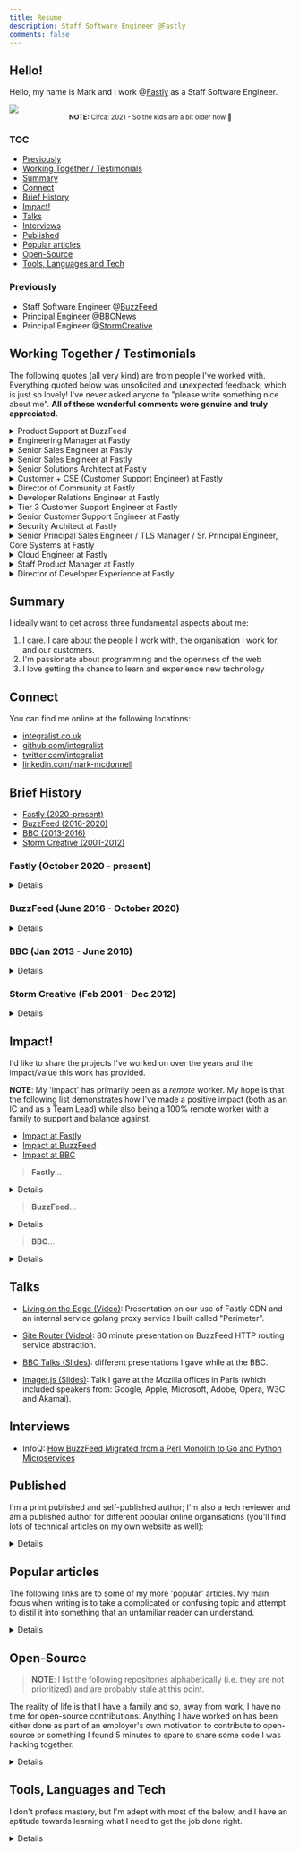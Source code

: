 ```yaml
---
title: Resume
description: Staff Software Engineer @Fastly
comments: false
---
```


## Hello!

Hello, my name is Mark and I work @[Fastly](https://www.fastly.com/) as a Staff Software Engineer.

<img src="../images/profile-2022.jpg" class="profile">
<center><small><b>NOTE:</b> Circa: 2021 - So the kids are a bit older now 🙂</small></center>

### TOC

- [Previously](#previously)
- [Working Together / Testimonials](#working-together--testimonials)
- [Summary](#summary)
- [Connect](#connect)
- [Brief History](#brief-history)
- [Impact!](#impact)
- [Talks](#talks)
- [Interviews](#interviews)
- [Published](#published)
- [Popular articles](#popular-articles)
- [Open-Source](#open-source)
- [Tools, Languages and Tech](#tools-languages-and-tech)

### Previously

- Staff Software Engineer @[BuzzFeed](http://www.buzzfeed.com/)
- Principal Engineer @[BBCNews](http://www.bbcnews.co.uk/news)
- Principal Engineer @[StormCreative](http://www.stormcreative.co.uk/)


## Working Together / Testimonials

The following quotes (all very kind) are from people I've worked with. Everything quoted below was unsolicited and unexpected feedback, which is just so lovely! I've never asked anyone to "please write something nice about me". **All of these wonderful comments were genuine and truly appreciated.**

<details>
 <summary>Product Support at BuzzFeed</summary>

  > "As smart as developers are, they are not always good at explaining things in a way that makes human sense. not you. you are an exception. you are A+"  
  >
  > -- Product Support at BuzzFeed.
  
  I ❤️ this feedback. It came from someone I was mentoring. She was interested in getting a better understanding of how to design and architect software systems, and also how to know what types of questions she should ask when investigating technical incidents.
  
  Her feedback also hints at something bigger which I strive for: to help others to do their best work and to push/promote the good work other engineers do (including those from either a diverse background or minority).
</details>

<details>
 <summary>Engineering Manager at Fastly</summary>

  > "Hi Mark, your name keeps coming up (in a good way 😉) and I wanted to put a face to a name. Folks on the team like working with you. You're responsive and provide good and timely feedback."
  >
  > -- Engineering Manager at Fastly.
  
  I always aim to build meaningful relationships with the people I work with across an organisation. In doing so I hope to ensure that we are able to work as a cohesive unit, and provide great value to our users. But ultimately I like to be helpful (it makes me feel good), so this was a nice bit of unexpected feedback ❤️
</details>

<details>
 <summary>Senior Sales Engineer at Fastly</summary>

  > "Thanks, I'm amazed that you always deliver top notch answers."
  >
  > -- Senior Sales Engineer at Fastly.
  
  Funnily enough I actually _didn't_ have the answer they needed. I wanted to redirect this person to where I thought would be the best place for them to get a solution (so it included as much historical context, and as many signposts, as I could provide). 

A kind smile, a compassionate ear, and a bit of effort goes a long way in life.
</details>

<details>
 <summary>Senior Sales Engineer at Fastly</summary>

  > "Hey Man… you are a true powerhouse in fixing issues and handling customers… i’m truly impressed by you! Thanks and keep it up!"
  >
  > -- Senior Sales Engineer at Fastly.
  
  I work hard to ensure customers get the support they need. This feedback was the result of another example of my work ethic.
</details>

<details>
 <summary>Senior Solutions Architect at Fastly</summary>

  > Hey Mark, thanks again for releasing the 4.0.0 version, last week! The customer already provided positive feedback. It's a pleasure to work in such a smooth way! 🙇
  >
  > -- Senior Solutions Architect at Fastly.
  
  In this case my colleague was unfamiliar with writing Go and he was trying to contribute to a couple of different code bases that I was the core maintainer of, and for which I was helping guide him through and supporting/educating him on the various technical aspects of. It was a small change but one I really appreciated him taking the time to dig in and help implement.
</details>

<details>
 <summary>Customer + CSE (Customer Support Engineer) at Fastly</summary>

  > Thank you for your output and all the information you've provided. We really appreciate it. We have applied your latest release on all our production environments and it's looking great and there are no unexpected diffs in our Terraform plans anymore. Again, thank you for your time and your help to understand and resolve this issue as your insights were really helpful.
  >
  > -- Customer
  >
  > Hey Mark, just wanted to say thanks a lot for helping out with the Terraform issue, really appreciated! 🙂
  >
  > -- CSE (Customer Support Engineer) at Fastly
  
  We had a strange bug materialize in the Fastly Terraform provider that was causing some issues for customers. I investigated on behalf of CSE as I'm the core SME (Subject Matter Expert) for Terraform and I not only resolved the specific issue but managed to identify a couple of other unnoticed bugs elsewhere in the system which I worked cross-team to help get resolved.
  
  It was important to me that this customer (like all our customers) got their issues resolved as quickly as possible, with frequent updates to keep them in the loop and extra detailed explanations so they were better informed. It was a tough set of bugs to identify but I was pleased for the customer when they confirmed their services were all good again.
</details>

<details>
 <summary>Director of Community at Fastly</summary>

  > I want to call out this great thread in the fastly dev forum and give a huge bravo to @integralist for being there, being responsive, and guiding the customer to the solution. Overall the thread is `:chefkiss:` because... 
  >
  > * It makes for a great image optimization use case/support-driven tutorial.
  > * Is a display of how engaged our dev rel team is with the Community.
  > * Is a display of how smart and kind our users are.
  > * Uses the Fastly platform tools (like https://fiddle.fastly.dev/) to show our work!
  >
  > -- Director of Community at Fastly
  
  This was a really nice (and unexpected) compliment. I like to go the extra mile to ensure customers feel seen/heard and that they're supported (even if it means I can't give them an immediate answer and need to refer to another team's expertise first).
</details>

<details>
 <summary>Developer Relations Engineer at Fastly</summary>

  > I just wanted to say that the care and attention you're putting into this work is making me enjoy my work, and I appreciate you. 
  >
  > -- Developer Relations Engineer at Fastly
  
  I was touched by this feedback as I had been battling a particularly difficult project and this came at a time where I was emotionally and mentally exhausted. Just the pickup I needed 💖
</details>

<details>
 <summary>Tier 3 Customer Support Engineer at Fastly</summary>

  > I want to thank @integralist for always answering any questions I (or others) have with so much detail and attention. Your answers usually long and full of thought and for that I am extremely grateful!
  >
  > -- Tier 3 Customer Support Engineer at Fastly
  
  This was posted in a Fastly #gratitude Slack channel and got lots of nice emoji reactions to go with it 💖
</details>

<details>
 <summary>Senior Customer Support Engineer at Fastly</summary>

  > Thank you so much Mark for going above and beyond. I appreciate the details you provided.
  >
  > <...later the next day...>
  >
  > Wow, this is amazing work Mark! Thank you so much for this thorough analysis.
  >
  > -- Senior Customer Support Engineer at Fastly
  
  A customer had reported an issue that we initially were not able to replicate. But after some thorough debugging (through _multiple_ internal systems) I was able to identify, explain, and document the source of the problem, then provide a resolution for the customer.
</details>

<details>
 <summary>Security Architect at Fastly</summary>

  > Man, it’s nice working with you
  >
  > -- Security Architect at Fastly
  
  This certainly came out of nowhere 🙂. He needed a bunch of information related to some security work I was doing (I was [implementing SSO Single Sign-On using an OAuth PKCE flow for Fastly's CLI tool](https://github.com/fastly/cli/pull/1010)) so I gave it to him whilst also pointing out some oddities about the platform that I felt should be addressed.
</details>

<details>
 <summary>Senior Principal Sales Engineer / TLS Manager / Sr. Principal Engineer, Core Systems at Fastly</summary>

  > I wanted to share feedback from `<NAME>` of `<LARGE_CUSTOMER_IM_NOT_ALLOWED_TO_NAME>` to give you positive feedback on our Terraform provider vs `<COMPETITOR>`'s: 
  > 
  > "team were quite shocked at the difference between `<COMPETITOR>`'s Terraform approach and Fastly....Fastly was a lot simpler, and just as powerful. Express my gratitude to the team for making the Terraform provider so awesome!"
  >
  > -- Senior Principal Sales Engineer at Fastly.
  > 
  > It’s all @Integralist 😅
  > 
  > -- TLS Manager at Fastly
  > 
  > THIS 🔼
  > 
  > -- Sr. Principal Engineer, Core Systems
  >
  > Piling on here with `<ANOTHER_LARGE_CUSTOMER>` giving kudos to the TF provider. 🙂
  >
  > -- Cloud Engineering Manager
  
  I'm very grateful for this feedback, both from the customer and from my colleagues as I had been working really hard on improving the Terraform provider and up until that point hadn't felt that any one had noticed or cared, and so this helped boost my confidence in what I had been doing. 💛
</details>

<details>
 <summary>Cloud Engineer at Fastly</summary>

  > This level of investigation deserves a medal @integralist. Thank you so much for your time and deduction!
  >
  > -- Cloud Engineer at Fastly.
  
  A question was raised, which wasn't relevant to the channel it was brought up in but I didn't want this person to go away without the appropriate support. So as well as redirecting them to the correct channel and explaining why I was redirecting them, I then proceeded to explain the steps/processes I follow when trying to figure out the thing they were asking about. This led to a long thread of details and links to code and documentation. As much as I could provide as a helpful send off.
</details>

<details>
 <summary>Staff Product Manager at Fastly</summary>

  > Your code review is itself a work of art! Is there a hall of fame for code reviews.
  >
  > -- Staff Product Manager at Fastly.
  
  I take a lot of care in my PR reviews 😊.
</details>

<details>
 <summary>Director of Developer Experience at Fastly</summary>

  > Look… that was f***ing impressive. 👏  
  > Thank you so much!
  >
  > -- Director of Developer Experience at Fastly.
  
  A customer was having issues with one of our tools when using Windows. Fastly
  pulled out all the stops to get me the access I needed to investigate and
  debug the issue properly and I was able to get a fix in place in a few hours,
  helping the customer realise what an asset Fastly is to their workflow.
</details>

## Summary

I ideally want to get across three fundamental aspects about me:

1. I care. I care about the people I work with, the organisation I work for, and our customers.
2. I'm passionate about programming and the openness of the web
3. I love getting the chance to learn and experience new technology

## Connect

You can find me online at the following locations:

- [integralist.co.uk](http://www.integralist.co.uk/)
- [github.com/integralist](https://github.com/integralist)
- [twitter.com/integralist](http://www.twitter.com/integralist)
- [linkedin.com/mark-mcdonnell](https://www.linkedin.com/in/mark-mcdonnell-08800565)

## Brief History

- [Fastly (2020-present)](#fastly-october-2020---present)
- [BuzzFeed (2016-2020)](#buzzfeed-june-2016---october-2020)
- [BBC (2013-2016)](#bbc-jan-2013---june-2016)
- [Storm Creative (2001-2012)](#storm-creative-feb-2001---dec-2012)

### Fastly (October 2020 - present)

<details>
 <summary>Details</summary>
 I was a former customer of Fastly, and had become well known for publishing probably the longest known article on the subject of Varnish, VCL and Fastly's implementation.

 I joined Fastly to work within its new (at the time) Developer Relations team helping to manage, support and be the core developer for their suite of API clients (inc. orchestration tools such as Terraform and Fastly's own [Terraform provider](https://github.com/fastly/terraform-provider-fastly), and the [Fastly CLI](https://github.com/fastly/cli)).

 While working within the Developer Relations team I had the opportunity to work on critical Rust projects such as https://fiddle.fastly.dev and to work cross-team to develop a new authentication model for customer services.

 In 2023 it became apparent that the tools I was responsible for maintaining were becoming even more important for our customers and so I was able to move from DevRel into my own dedicated team (Customer Developer Tools) to continue to support them without having to also support the various DevRel related projects and services.
</details>


### BuzzFeed (June 2016 - October 2020)

<details>
 <summary>Details</summary>
  I joined as a Senior Software Engineer as part of a new 'core' UK dev team. We were responsible for decommissioning a 10yr+ legacy Perl monolithic application stack over to individual Python and Go services.
  
  I was working primarily within BuzzFeed's OO-INFRA group, which sits somewhere in-between traditional infrastructure/operation teams and engineering teams building user facing products. Our motivations were to make the lives of our fellow engineers easier by building tools, services and abstractions that enabled them to work more quickly and efficiently.
  
  January 2018 BuzzFeed promoted me to Staff Software Engineer, after helping to design/architect, develop and maintain some of BuzzFeed's key infrastructure and software (CDN, caching strategies, routing behaviours, and security/authentication related concerns).
  
  January 2019 I moved over to the Core Infrastructure team (which consists of separate sub teams). I was part of the 'Infra Edge' team, and we were responsible for strengthening and securing our edge infrastructure and applications. The 'edge' is the surface area of our infrastructure that is in direct contact with the public internet. It includes DNS and the various services that accept ingress traffic from the Big Bad Internet. It is essential to our business that our Edge be a resilient and security-focused layer of our infrastructure.
  
  Each year I participated in different working groups and mentoring programs, and became part of the 'on-call' rota, and handled interactions with the Hackerone program.
  
  > **NOTE**: I'm a remote worker and my team resides primarily in New York, so good communication, focus and work ethic was essential.
</details>

### BBC (Jan 2013 - June 2016)

<details>
 <summary>Details</summary>

  I joined [BBC News](http://www.bbc.co.uk/news) as a client-side/mobile specialist within their Core News team. Within the year I had moved into a senior engineering role. The (then) Technical Lead for the BBC News Frameworks team requested I join them in order to help the organisation transition from its current platform over to one built upon the AWS platform.
  
  I started in the Frameworks team building and designing back-end architecture for different microservices hosted upon the AWS platform, and we developed these services primarily using JRuby. In October 2014, I was offered the role of Technical Lead.
  
  Near the end of 2015 I decided to change roles to Principal Software Engineer, as my previous role involved more meetings and handling line manager duties, whereas I wanted to focus my time more on helping my team solve technical problems.
</details>

### Storm Creative (Feb 2001 - Dec 2012)

<details>
 <summary>Details</summary>

  I started working at the agency [Storm Creative](http://www.stormcreative.co.uk/) straight out of college. I was always focused on learning and improving my skill set - both technical and communication skills - the latter helped me communicate better with both clients and other stakeholders/colleagues.
  
  I progressed upwards through the organisation, moving from initially being a client-side web developer (this included doing animations utilising ActionScript 3.0) to becoming a server-side developer (ASP.NET, PHP and Ruby), then onto becoming a Technical Lead across all projects and finally becoming the Digital Media Manager responsible for my own team of four engineers and overseeing all aspects of our projects.
</details>

## Impact!

I'd like to share the projects I've worked on over the years and the impact/value this work has provided.

**NOTE**: My 'impact' has primarily been as a _remote_ worker. My hope is that the following list demonstrates how I've made a positive impact (both as an IC and as a Team Lead) while also being a 100% remote worker with a family to support and balance against.

- [Impact at Fastly](#impact-fastly)
- [Impact at BuzzFeed](#impact-buzzfeed)
- [Impact at BBC](#impact-bbc)

<div id="impact-fastly"></div>

> **Fastly**...

<details>
 <summary>Details</summary>

  ### 2024

  - **What**: I created a public tool for validating Fastly's Compute cache semantics ([code](https://gist.github.com/Integralist/87118a8f79d47aaf640c21149bf9d687)).  
    **Why**: Customers were having trouble understanding how HTTP cache semantics worked with the Fastly Compute platform (which at the time of writing doesn't have a HTTP cache API like Fastly's VCL product offering).  
    **Impact**: Customers are able to validate and understand how caching works with Compute. They can define a set of HTTP calls and see how they are cached, and can assert against the cacheability of the calls.  

  - **What**: I implemented a complete CI/CD pipeline using GitHub Actions, along with dynamic service creation for multiple environments using Terraform Cloud.  
    **Why**: We wanted to move towards Iac (Infrastructure as Code) and automated releases.  
    **Impact**: We're able to easily spin up environment specific instances of our service(s) and all the benefits of [Continuous Deployment](https://en.wikipedia.org/wiki/Continuous_deployment).  

  - **What**: I moved into a new team working exclusively on [Domainr](https://domainr.com/).  
    **Why**: It was felt my skill set would be ideal to help not only take over the project as the lead developer but to begin the planning, architecture and development on new features and products based around Domainr and its subject area.  
    **Impact**: Too early to say. But one month in and I'm very excited about the future.  

  - **What**: Implemented a solution to enable public repo forks to have access to GitHub Actions secrets.  
    **Why**: Fork PRs do not have access to GitHub Action secrets which makes validating the correctness of community contributed code much harder.  
    **Impact**: An authorised user (i.e. a contributor with WRITE access to the repo) can now comment `/ok-to-test sha=<SHA>` and this will trigger the CI to run with the correct secret(s) access.  

  - **What**: Built an interactive CLI prompt to generate OpenAPI schemas.  
    **Why**: Two reasons: the first was that developers were unfamiliar with OpenAPI and unsure how to write the schemas (the learning curve wasn't steep but substantial for busy devs), and second: we use our schemas for auto-generating API clients and so it was easy for developers to design schemas that would break the code-generation process or produce invalid client code.  
    **Impact**: Consistency in our OpenAPI schema design, which helped to improve the generated client code interface (so a much better developer experience) as well as reduced errors in the API clients overall.  

  ### 2023

  - **What**: Implemented production ready Single-Sign On (SSO) implementation in [Fastly CLI](https://github.com/fastly/cli) using [PKCE](https://pragmaticwebsecurity.com/articles/oauthoidc/from-implicit-to-pkce.html) (Proof Key for Code Exchange) OAuth flow (this was a follow-up to an earlier POC which was completely rewritten along with a project wide refactor to better support the integration).  
    **Why**: Part of a larger initiative to upgrade our authentication and authorization model, so that we can offer more features to customers.  
    **Impact**: Customers will get more flexible and advanced sign-in features.  

  - **What**: Implemented Wasm binary metadata annotations (i.e. data collection).  
    **Why**: Fastly and their customers have a mutual goal of attaining better visibility into what services have been deployed in production.     
    **Impact**: Customers gain insights to dimensionality such as by industry vertical and by scale (e.g. what Rust packages are Compute customers in the commerce industry with over 10k requests/sec using?). They also benefit from improved security vulnerability detection (e.g. Fastly is able to recommend package version upgrades).  
  
  - **What**: Asked to lead the internal 'API Versioning' Working Guild.  
    **Why**: Lack of direction meant we weren't making as much progress as the organisation would like.   
    **Impact**: I researched, documented and presented a slide deck that architected a complete (green field) solution for an automated API versioning system that used satellite systems to run a scheduled release cycle with a pull model to acquire individual API application metadata, which inturn would publish a new external consumer API interface version at the appropriate time (yeah, that was a mouthful I know 😄).  
  
  - **What**: Moved into a new "Customer Developer Tools" team, responsible for managing, developing and maintaining/supporting the various tools Fastly customers use to interact with our platform.  
    **Why**: My responsibilities were growing beyond the boundaries of the Developer Relations team.  
    **Impact**: I was able to focus more of my time and energy on supporting these critical customer developer tools.  
  
  - **What**: Invited to join internal API Working Guild.  
    **Why**: I'm the core maintainer for Fastly's Terraform provider(s), CLI and multiple API clients, so my insight and expertise in those areas were important for ensuring the quality of our new API design.   
    **Impact**: I've been able to help guide the design of the API to account for specialised consumer cases that otherwise would have been neglected.  
  
  - **What**: Rewrote Fastly's (very complex) Terraform provider from scratch (https://github.com/Integralist/terraform-provider-fastly-framework).  
    **Why**: New HashiCorp framework was incompatible with their previous SDK and so it was important we started migrating before HashiCorp published a deprecation notice.  
    **Impact**: Customers will benefit from a more modern provider implementation and a whole bunch of long standing bugs resolved.  
  
  ### 2022
  
  - **What**: Implemented a proof-of-concept [PKCE](https://pragmaticwebsecurity.com/articles/oauthoidc/from-implicit-to-pkce.html) (Proof Key for Code Exchange) OAuth flow for the [Fastly CLI](https://github.com/fastly/cli) ([example gist](https://gist.github.com/Integralist/76f8be7cd5bb6e75587d58146daf0ab5)).  
    **Why**: Part of a larger initiative to upgrade our authentication and authorization model, so that we can offer more features to customers.  
    **Impact**: Customers will get more flexible and advanced sign-in features.  
  
  - **What**: Implemented a new code-generated Go API client with the help of [openapi-generator.tech](https://openapi-generator.tech).  
    **Why**: Part of a larger initiative to use the OpenAPI specification to code-generate language API clients.  
    **Impact**: We have a lot of customers interested in Go who are now able to interact with our platform.  
  
  - **What**: I was the SME (Subject Matter Expert) on a cross-team collaboration for supporting custom headers in healthchecks for Terraform.  
    **Why**: An important customer required this feature as part of a large-scale event.  
    **Impact**: We completed the project ahead of schedule and the event was a success.  
  
  - **What**: Implemented a solution to reduce API calls in the Fastly Terraform provider ([PR](https://github.com/fastly/terraform-provider-fastly/pull/593)).  
    **Why**: The provider was making unnecessary API calls that was causing network and performance problems, and was affecting our platform reliability.  
    **Impact**: I reduced the time for a 'plan' (and the time it takes to run the integration tests) by ~70%! This improves the quality of life for our customers, while also helping to protect the Fastly API, and benefits the developers working on the provider.  
  
  - **What**: Implemented a new code-generated Rust API client with the help of [openapi-generator.tech](https://openapi-generator.tech).  
    **Why**: Part of a larger initiative to use the OpenAPI specification to code-generate language API clients.  
    **Impact**: We have a lot of customers interested in Rust who are now able to interact with our platform.  
  
  - **What**: Implemented retry behaviour for critical section of [customer facing platform software](https://fiddle.fastlydemo.net).  
    **Why**: A hard to reproduce, and intermittent, network failure was causing services to restart at the infrastructure layer, which was a slow and costly process.  
    **Impact**: Developers wouldn't waste cycles having to manually re-start flaky/failing CI jobs, and a large reduction in service remediation latency.  
  
  - **What**: Designed a [PKCE](https://pragmaticwebsecurity.com/articles/oauthoidc/from-implicit-to-pkce.html) (Proof Key for Code Exchange) OAuth flow for existing authentication systems.  
    **Why**: We wanted all our public clients to be able to support OAuth.  
    **Impact**: We increase the security and flexibility of our authentication systems.  
  
  - **What**: Designed and developed a CLI based strategy (in [go](https://go.dev/)) for integrating an OAuth user flow. This included co-authoring the relevant Rust work (in a separate internal auth service) to support different Fastly clients (i.e. a client might be one of Fastly's existing web properties like [developer.fastly.com](https://developer.fastly.com) or the [Fastly CLI](https://github.com/fastly/cli)).  
    **Why**: Users of the Fastly CLI could not configure more than one token. This would mean the token typically, for convenience, would be a long-lived token (e.g. no expiry). This was a tedious flow for users as they needed to manually interact with different areas of the Fastly UI before then having to go back to the CLI to apply a token.  
    **Impact**: Users have a slick and easy authentication flow that is more secure and provides better best practices (i.e. using short-lived tokens that regenerate frequently).  
  
  - **What**: Developed features and bug fixes for, as well as managed and coordinated, [a major v1.0.0 release of the Fastly Terraform provider](https://github.com/fastly/terraform-provider-fastly/releases/tag/v1.0.0).  
    **Why**: The provider had been at 0.x for the past couple years and more generally was not in a great state.  
    **Impact**: A greatly simplified user experience (UX) via a more consistent interface, the fixing of multitude bugs, and resolving a potential issue that otherwise could trigger data loss, resulted in a much improved product for Fastly customers.  
  
  > "This is a HUGE milestone for the provider, it's come a long way since we adopted it and we've always been building up to being able to cut this v1 release.
  >
  > Congrats to @integralist for his hard work, dedication, and commitment to navigate us through this project."
  >
  > -- **Principal Engineer @Fastly**
  
  ### 2021
  
  - **What**: Migrated from Travis CI to GitHub Actions, which included general refactoring of scripts, implementing reusable jobs and figuring out how to efficiently persist data between jobs (I also added lots of internal documentation).  
    **Why**: To reduce complexity in our CI/CD pipelines.  
    **Impact**: Our CI is much easier to understand, maintain and contribute to for internal staff (I also [wrote about GitHub Actions](/posts/github-actions/) as a side-effect).  
  
  - **What**: Published a [best practices guide](https://developer.fastly.com/learning/integrations/orchestration/terraform/) for writing Terraform using the Fastly Terraform provider.  
    **Why**: We noticed an increase in customer support queries related to Terraform and it being a complex topic to understand.  
    **Impact**: Customers reported an appreciation for the official guidance as it helped to elucidate an otherwise confusing combination of tools and concepts.  
  
  - **What**: Acted as an ambassador for Fastly support on Stack Overflow ([Fastly Stack Overflow profile](https://stackoverflow.com/users/14849316/integralist)).  
    **Why**: To help the community of Fastly users.  
    **Impact**: We unblocked customers and enabled them to become productive, as well as generally feeling supported.  
  
  - **What**: I designed, wrote and coordinated the release of a Terraform training module that also focuses on integration with Fastly.  
    **Why**: We had noticed an ever growing increase in interest with Terraform.  
    **Impact**: Our customers can feel confident and supported when thinking of managing their services using Terraform.  
  
  - **What**: Wrote a custom golang program to parse a bunch of OpenAPI schemas and to auto-generate a golang based API client.  
    **Why**: To identify potential problems with our OpenAPI schemas and whether we can offer custom generated API clients to our customers.  
    **Impact**: We have a viable solution that will ensure our API endpoints and API clients stay in-sync with minimal effort/cost.  
  
  - **What**: Defined a new retro process.  
    **Why**: There was none defined.  
    **Impact**: We now have effective and valuable retros 🎉.  
  
  ### 2020
  
  - **What**: Reaching out to our customers (and _potential_ customers).  
    **Why**: To help answer complex questions related to the fastly platform.  
    **Impact**: The fastly organisation is more approachable and better understood from a technical perspective.  
  
  - **What**: Coordinated wide net of user feedback (both internally and externally).  
    **Why**: To help drive decisions around which API client libraries we should maintain (or which new languages to support).  
    **Impact**: We have a clearer understanding of where we should focus our resources.  
</details>

<p></p>
<div id="impact-buzzfeed"></div>

> **BuzzFeed**...

<details>
 <summary>Details</summary>

  ### 2020

  - **What**: worked across different teams promoting certain patterns to help reduce our logs (e.g. sampling 2xx's & single-log context middleware for http servers).  
    **Why**: we had started to exceed our cost agreements with our metric/log aggregation provider.  
    **Impact**: managed to reach our log production goal, while having the opportunity to work and share ideas with lots of different teams across the org.  
  
  - **What**: I was the sole engineer designing, communicating (via RFC process) and building a global rate limiting feature ([read my post about it](/posts/rate-limiting-at-the-cdn-edge/)) that integrated at different layers of our infrastructure (CDN, Routing + a new 'rate control' service).  
    **Why**: teams across the organization were struggling to handle rate limiting within their services and Core Infrastructure (the team I work in) found through user feedback that this would be a valuable task to take on.  
    **Impact**: I was able to release [a feature](/posts/rate-limiting-at-the-cdn-edge/) that provided our organization with DoS level protection at 'the edge' (e.g. reduced load on our internal infrastructure) while decoupling rate limiting logic from our critical path, along with granular client identification context to be more useful than a simple IP deny list.  
  
  - **What**: spent three weeks tackling problem of metric production across ~600 microservices.  
    **Why**: we had run over our allotted threshold
    **Impact**: we saved the company ~$40k! We also educated ourselves greatly on how our provider determines 'custom metrics' and how to better use distribution metrics over standard histograms.  
  
  - **What**: wrote Python script that parsed any metrics produced by our ~600 microservices and cross-referenced them against our ~1000 dashboards and ~1000 monitors to identify which metrics were actually used.  
    **Why**: in the face of the Covid-19 pandemic we needed to reduce our metric costs.  
    **Impact**: teams were able to run the script to efficiently identify unused metrics, and it provided direct links to the relevant monitors and dashboards (and even the specific graphs within those dashboards).  
  
  - **What**: Implemented 'graceful shutdown' within shared libraries for HTTP servers written in Go/Python.  
    **Why**: EC2 updates (for servers we manage under ECS) were causing containerized services to fail.  
    **Impact**: The use of graceful shutdowns meant in-flight requests had time to complete once receiving a SIGTERM to the service by EC2.  
  
  ### 2019
  
  - **What**: Created an RFC for an updated Disaster Recovery plan.  
    **Why**: Our 'Plan Z' (static rendering) approach wasn't clear to some teams/influencers.  
    **Impact**: Summarized our current disaster recovery approach (i.e. in most cases relying on serve-stale) and highlighted the ways we were building confidence in our Plan Z approach by smoke testing the behaviours on a regular basis. As well as documenting possible active:active CDN approaches where an alternative provider supports a programmatic edge comparable to Fastly.  
  
  - **What**: Refactored and rewrote our static rendering 'disaster recovery' edge logic/process.  
    **Why**: Modifications to our VCL for serving custom error pages from the edge had broken legacy DR logic that would attempt to pull error pages from AWS S3.  
    **Impact**: Improved maintainability, understanding, effectiveness, resilience.  
  
  - **What**: Consolidated different debug headers and query parameters.  
    **Why**: As the list of services along a request path increased (we introduced different proxies) the number of debug entry points increased.  
    **Impact**: Reduced ~4 different debug entry points to 1, allowing engineers to more efficiently access the information they needed.  
  
  - **What**: Implemented new endpoint that directs traffic to a custom instance of [httpbin](https://httpbin.org/).  
    **Why**: To enable engineers to test specific scenarios and behaviours of different aspects of our system.  
    **Impact**: Teams are able to debug how different proxies will affect the request flow, and can now test different areas of our CDN logic (such as verifying if we're serving stale when expected).  
  
  - **What**: Defined service contracts ([example](https://gist.github.com/524be67b0b33e8087dd67a5a6af9b3c5)).  
    **Why**: Complex services (such as in technical areas teams were unfamiliar with) could behave like black boxes.  
    **Impact**: Provided service consumers with a clear definition of expectations, enabling teams to better understand what a service would do for them.  
  
  - **What**: Wrote [a guide to HTTP caching](/posts/http-caching/).  
    **Why**: As engineers we have a responsibility to understand the platform we write software for.  
    **Impact**: Shared understanding of how to properly use HTTP caching directives.  
  
  - **What**: Extended OpsBot Slackbot application with `/oncall` command and generate reports that are dynamically added to incident document in Google Drive.  
    **Why**: Seemed like a useful feature to add as part of HackWeek.  
    **Impact**: People 'on-call' can now track what they work on and generate a report which becomes a permanent record.  
  
  - **What**: Built (go based) CDN smoke test verification service.  
    **Why**: Migration of behaviours from CDN to new Perimeter service was proving complicated.  
    **Impact**: Able to verify existing behaviours, and deploy more confidently when the smoke tests continue to pass.  
  
  - **What**: Documented specific definitions for [SLI, SLO, SLA](https://gist.github.com/b9aa8e225ade0f78fcb57e1852627785).  
    **Why**: To help people understand what these terms mean and why they are useful.  
    **Impact**: Engaged more teams in defining SLA's for their services along with their own internal SLI/SLO's.  
  
  - **What**: Planned and designed project to migrate VCL logic from CDN layer to a new 'perimeter' service.  
    **Why**: Reduce the amount of custom routing and behavioural logic within our CDN (which is a 'black box' for most engineers).  
    **Impact**: Enabled BuzzFeed's ability to failover to a different CDN provider, thus avoiding vendor lock-in and improving our CDN resilience.  
  
  - **What**: Implemented CLI command for authenticated purging of URLs in Python.  
    **Why**: To enable BuzzFeed staff (inc. tech support) to purge a given URL.  
    **Impact**: Reduced the number of 'blessed' users given direct access to our CDN control panel, thus reducing the scope of potential user mistakes for a critical piece of our infrastructure.  
  
  - **What**: Locked down purging of individual CDN URLs to authentication by API key.  
    **Why**: Avoid bad actors engineering a distributed attack of our cache nodes.  
    **Impact**: Increased platform resilience to cache dropping exploits.  
  
  - **What**: Moved to 'Core Infra' (specifically the Infra Edge) team.  
    **Why**: To increase the security and resilience of our Edge.  
    **Impact**: Excitement from everyone in Core Infra to have me onboard. Seems my reputation preceded me ❤️
  
  ### 2018
  
  - **What**: I replaced BuzzFeed's use of NGINX+ (an expensive commercial product used as part of a critical piece of BuzzFeed's infrastructure) with the open-source version.  
    **Why**: This was a [hack week project](../../pdfs/hackweek_2018_nginx.pdf). It took one day to develop the changes, one day to test and verify behaviours in a staging environment, followed by a quick rollout to production.  
    **Impact**: This saved the organization $60,000 a year in licensing fees.  
  
  - **What**: Designed and co-implemented new authentication system built in Python on top of AWS Cognito.  
    **Why**: We needed to decommission a legacy authentication system coupled to a 10yr+ monolithic Perl application.  
    **Impact**: Enabled more services to offer authentication, thus allowing more community driven features across our products.  
  
  - **What**: Built a Python package that wraps scrypt.  
    **Why**: Provide a consistent interface when requiring a hashing function.  
    **Impact**: Engineers unfamiliar with security protocols (e.g. hashing mechanisms or the difference between that and encryption) could use hashing without having to understand the implementation.  
  
  - **What**: Helped promote the benefits of Kim Scott's 'Radical Candor', Marshall Rosenberg's 'Nonviolent Communication' and Fred Kofman's 'Authentic Communication' to different teams across BuzzFeed.  
    **Why**: Effective, clear and compassionate communication benefits everyone.  
    **Impact**: Teams were becoming more productive with the increased confidence to give the most appropriate and direct feedback necessary to catch both interpersonal issues and address team concerns.  
  
  - **What**: Introduced Wednesday lunch videos/presentations.  
    **Why**: To motivate and inspire our development teams.  
    **Impact**: People had fun listening to interesting topics (not all tech related), and having a source of conversation and discussion beyond the lunch hour and in some cases helped to inspire changes that fed back into the company.  
  
  - **What**: Designed and implemented a Python Tornado web handler decorator responsible for acquiring/caching/revalidating an asymmetrical public key.  
    **Why**: To protect services from unauthenticated access (the public key used to sign JWTs provided by an authentication proxy we had built in Go).  
    **Impact**: Helped engineers to integrate with our custom built authentication service and provide a consistent experience across the platform.  
  
  - **What**: Co-designed and co-implemented a Go based reverse proxy acting as an authentication layer infront of BuzzFeed services.  
    **Why**: Part of a plan to decommission our legacy authentication system.  
    **Impact**: The use of JWTs helped to develop a stateless system for providing authenticated access to services, thus making the system easier to reason about, and enabled teams to decouple themselves from our legacy Perl stack.  
  
  ### 2017
  
  - **What**: Implemented README validator in Python.  
    **Why**: As part of BuzzFeed's "Better Docs" initiative (of which I was a core member of its Working Group).  
    **Impact**: This helped BuzzFeed to track the success of its new "Doc Day" event, which supports staff across the org in reviewing and improving software documentation.  
  
  - **What**: Led the effort to document, improve, and educate others on the state of BuzzFeed's monitoring.  
    **Why**: Our monitoring system was noisy, which made going on-call a much more stressful proposition.  
    **Impact**: I also wrote a [community blog post](/posts/monitoring-best-practices/) sharing and explaining a lot of what we did, along with sharing [a template Runbook](https://docs.google.com/document/d/1eaT9KMam5zq7lT-5OVz9T91RJQUx-qx2q6WnKSvxC_U/edit?usp=sharing) for operational safety.  
  
  - **What**: Core member of the BuzzFeed “Better-Docs” Working Group.  
    **Why**: We aim to improve documentation and its discoverability for BuzzFeed Tech.  
    **Impact**: We standardized the doc formats, the creation and maintenance of doc tooling, and continued to educate ourselves and the BF Tech community about the importance of good documentation.  
  
  - **What**: Tech Lead for the Site Infra 'Resilience' team.  
    **Why**: Necessary to help improve the stablity and resilience of BuzzFeed's existing services while helping to educate development teams on the best practices.  
    **Impact**: We designed a disaster recovery strategy specific for BuzzFeed's needs (called 'Plan Z') which helped document failure scenarios and failovers for our service providers (alongside that primary task we helped improve the resilience for BuzzFeed services).  
  
  - **What**: Built an operations Slackbot in Go.  
    **Why**: I developed this as part of BuzzFeed's 'Hack Week'.  
    **Impact**: Enabled all BuzzFeed staff (whether technical or not) to spin up either a public or private incident channel in Slack, while allowing interested parties to be auto-invited based upon an emoji reaction implementation. The tool also allowed people to search for operational runbooks stored within our organizations Google Drive.  
  
  - **What**: Designed and implemented a round-robin, multi-cloud provider nginx solution for serving static assets.  
    **Why**: To help provide greater resilience when serving client-side static assets such as images or scripts.  
    **Impact**: The tooling we built around this implementation helped to make the process of deploying and serving static assets efficiently much easier.  
  
  - **What**: Technical Lead and architect for a dynamic video player service.  
    **Why**: To enable asynchronous editor workflows.  
    **Impact**: Enabled flexible video selection for end users, while helping to promote BuzzFeed's own brand of video content away from YouTube (which would otherwise require us to lose potential profit).  
  
  - **What**: Designed and implemented [a Go CLI tool for deploying Fastly VCL changes](https://github.com/integralist/go-fastly-cli).  
    **Why**: The existing process for deploying Fastly VCL was manual and time consuming, and prone to mistakes.  
    **Impact**: Helped unblock engineers who needed a more efficient way to rollout changes, while allowing them to diff and validate changes locally without having to sign-in to Fastly's otherwise confusing UI.  
  
  - **What**: Refactored existing HTTP Cache Client Python package.  
    **Why**: Original design was a facade around a multi-tiered cache abstraction over a Python HTTP client. This proved to be too limiting for engineers.  
    **Impact**: Utilized an Adapter pattern internally to provide a unified interface, thus making it easier to provide custom HTTP clients instead of locking the caller down to a single client type.  
  
  - **What**: Implemented GitHub hook mechanism for detecting API changes and generating updated documentation.  
    **Why**: Documentation would often go stale because engineers would make changes but not re-run the rendering tools to generate new docs.  
    **Impact**: Enabled engineers to make changes without having to think about generating new documentation or having to know how to use the tools for generating documentation.  
  
  - **What**: Refactored legacy VCL code and spent time building necessary abstractions.  
    **Why**: Original code was difficult to understand and meant a blessed set of engineers understood how it all worked.  
    **Impact**: Opened up the CDN to more engineers and helped to provide abstractions (such as for logging) to make working with VCL easier for those new to the language.  
  
  ### 2016
  
  - **What**: Migrated Fastly’s version of varnish/vcl 2.x to standard 4.1.  
    **Why**: Support switching to an alternative backup CDN.  
    **Impact**: Strengthened our relationship with Site Reliability, while also building confidence in a failover CDN.  
  
  - **What**: Designed and implemented generic GitHub Pull Request template file.  
    **Why**: Consistency and standardization of how to structure pull requests. We based the final format was on an [old blog post](/posts/github-pull-request-formatting/) I wrote (back before GitHub offered their template feature).  
    **Impact**: Clearer problem/solution descriptions that enabled engineers not familiar with the services to understand the changes proposed.  
  
  - **What**: Implemented a smoke test scheduler service in Python.  
    **Why**: Catch regressions with BuzzFeed's primary routing service.  
    **Impact**: Helped engineers to identify integration problems where routing changes would have adverse unexpected effects.  
  
  - **What**: Led development across a global team (primarily US based), and the rollout of a new critical routing service.  
    **Why**: The routing behaviours for BuzzFeed was accessible to a set of engineers who understood the CDN and VCL.  
    **Impact**: Enabled the entire engineering department to make routing changes based on complex sets of dynamic input and requirements via a simple config driven workflow.  
  
  - **What**: Porting of Perl services over to Python [BFF](http://samnewman.io/patterns/architectural/bff/) services.  
    **Why**: Decommission of 10yr+ monolithic Perl application.  
    **Impact**: Increased BuzzFeed's recruitment opportunities by expanding the amount of services written in Python (compared to hiring Perl developers), as well as improving the code quality of those services migrated.  
  
  - **What**: Proposed usage of specific Python linters and related tooling.  
    **Why**: Code consistency and easier debugging of code.  
    **Impact**: Improved code quality.  
</details>

<p></p>
<div id="impact-bbc"></div>

> **BBC**...

<details>
 <summary>Details</summary>

  ### 2016

  - **What**: Defined "[The Perfect Developer Qualities](https://gist.github.com/Integralist/3f8089345a1236b374a7a5b8a13591a1)".  
    **Why**: To inspire and motivate my colleagues.  
    **Impact**: Engineers from across the organization reached out to me to share their thoughts, feedback and general appreciation for the time and consideration (as well as the obvious past experience) that led to this ideal list of character traits.  
  
  - **What**: Released the open-source project [go-elasticache](https://github.com/Integralist/go-elasticache).  
    **Why**: Share useful tools that would benefit others.  
    **Impact**: Improved the developer experience when working with AWS's ElastiCache service.  
  
  - **What**: Led performance testing, analysis and resolution of scaling issues for the BBC's internal "Mozart" platform (written in Ruby).  
    **Why**: Network bottlenecks were causing issues during load testing.  
    **Impact**: Helped to identify specific service within the architecture that resulted in it being rewritten in Go and thus resolving the scaling performance issues.  
  
  - **What**: Implemented simple, yet performant, URL monitoring system in Bash called [Bash Watchtower](/posts/bash-watchtower/).  
    **Why**: Previous version was a complicated and over engineered Node application (a colleagues pet project, and no one in the organization used Node at the time). Being full of NPM packages made installing and running it a slow process.  
    **Impact**: Improved deployment speed, helped other engineers understand the code base by using a language they were more familiar with, and simplified the code.  
  
  - **What**: Created and led BBC News "Coding and Architecture" working group.  
    **Why**: We were responsible for teams following best practices.  
    **Impact**: Improved the quality of new services developed, and helped us to communicate with a wider range of the organization.  
  
  - **What**: Co-designed and co-implemented the BBC News "Mozart" platform.  
    **Why**: Simplify the ability to build up dynamic page composition.  
    **Impact**: Enabled teams to build up complex pages of individual components. It also helped path the way for the organization to move away from internal hosted system to the AWS platform, while enabling developers to use easier languages and tools.  
  
  ### 2015
  
  - **What**: Represented BBC at AWS' week long re:Invent technical conference in Las Vegas.  
    **Why**: To learn more about the new AWS services that could benefit the organization.  
    **Impact**: Networking with lots of different companies and helping to promote the work that the BBC does (specifically the engineering arm of the organization).  
  
  - **What**: Co-designed and co-implemented a Go based CLI tool called "Apollo".  
    **Why**: Abstract away certificate based authentication to internal APIs.  
    **Impact**: Enabled teams to deploy services to the AWS platform.  
  
  - **What**: Team Lead for BBC News Frameworks team.  
    **Why**: To help my team grow and to learn.  
    **Impact**: Helped to promote a large segment of my team into senior position roles.  
  
  - **What**: Won "Connecting the News" Hack Day event.  
    **Why**: Event for different news organizations to come together around a shared data source (provided by the BBC) and to see what interesting tools and services can enhance that data.  
    **Impact**: Networking with engineering teams across different news platforms helped to inform potential ideas for our own services. Showcased BBC News as a great place to work.  
  
  - **What**: Released BBC Newsbeat v2.  
    **Why**: First fully AWS product from BBC News.  
    **Impact**: Started the movement of services from using an internal hosting platform onto the AWS platform.  
  
  - **What**: Tech Lead for General Elections.  
    **Why**: The General Elections was a big event for BBC News.  
    **Impact**: Successful build, deploy and monitoring of election reporting platform.  
  
  - **What**: Rebuilt and migrated BBC's Market Data to AWS using the BBC's open-source Alephant framework, of which I was a co-author.  
    **Why**: Fix an old and un-maintained, yet critical, data service.  
    **Impact**: Modernized and improved this essential financial market service for its stakeholders and enabled further extension by other engineering teams.  
  
  ### 2014
  
  - **What**: Designed and implemented "Jello" which was an internal synchronization service between Trello and Jira.  
    **Why**: Teams preferred to use Trello, while the rest of the organization was using an old version of Jira.  
    **Impact**: Teams benefited from the speed and feature set of Trello without having to manually track tasks back into Jira for the rest of the organizations visibility.  
  
  - **What**: Won "Most innovative use of Technology" BBC News Award (Docker CI).  
    **Why**: Legacy Jenkins CI required a centralized operations team.  
    **Impact**: Enabled teams to build and deploy software using any language or platform supported by Docker.  
  
  - **What**: Won "Best Public Relations of the Year" BBC News Award (Pro Vim).  
    **Why**: I like writing and sharing information that helps people be more proficient with the tools they use.  
    **Impact**: Book was well received and opened the Vim editor to wider range of engineers.  
  
  - **What**: Co-designed and co-implemented cloud based distributed load testing tool.  
    **Why**: Existing solutions weren't able to scale with our platform.  
    **Impact**: Enabled engineers to load test their services at scale and identify performance bottlenecks.  
  
  - **What**: Organized public speaking event with [Sandi Metz](http://www.sandimetz.com/).  
    **Why**: To build an engineering network event for the London tech community.  
    **Impact**: London tech community got to see an otherwise often unseen internal look at BBC engineering talent and were able to discuss topics of interest.  
  
  ### 2013
  
  - **What**: Voted "Developer of the Year" at the BBC News awards.  
    **Why**: I had made sure to reach out and affect in a positive way every single aspect of the business and to make a real difference to the developer community within the BBC.  
    **Impact**: A genuine sense of pride that I was able to achieve what I set out to do: make a difference.  
  
  - **What**: Led development of the BBC News 'responsive navigation' redesign.  
    **Why**: Part of the new BBC UX rebranding.  
    **Impact**: Resulted in communication with product, design and engineering teams across the entire breadth of the BBC platform. Leading to a new responsive navigation that was able to accommodate all perspectives and requirements.  
  
  - **What**: Invited to [speak at Mozilla offices in Paris](https://speakerdeck.com/integralist/bbc-news-responsive-images).  
    **Why**: To discuss the BBC News responsive images technique to browser vendors such as Apple, Microsoft, Opera, Mozilla and Google.  
    **Impact**: I was able to establish myself as a person of interest to this organizations and an expert in the field when it came to client-side development.  
  
  - **What**: Implemented new BBC UX framework.  
    **Why**: The BBC brand was undergoing a organization wide redesign.  
    **Impact**: This was a long and deliberate implementation and rollout process that helps re-establish BBC News as a leader in the responsive mobile development space and helped showcase BBC News engineering talents.  
  
  - **What**: Implemented new BBC [responsive images solution](https://github.com/BBC-News/Imager.js/).  
    **Why**: Scalable and responsive images was not widely supported by browsers with native APIs, requiring the development of custom solutions.  
    **Impact**: [Public BBC News post](http://responsivenews.co.uk/post/58244240772/imagerjs) proposed our solution to the then difficult problem of how best to serve images in a scalable way to browsers and mobile devices.  
  
  - **What**: Introduced the use of [GruntJS](http://gruntjs.com/).  
    **Why**: Using Ruby and Rake although engineers were unfamiliar with the language and were afraid to make changes or to build new tasks.  
    **Impact**: Improved the ability of engineers to automate project tasks using JavaScript.  
  
  - **What**: Member of the [BBC's GEL Responsive Working Group](http://www.bbc.co.uk/gel/).  
    **Why**: To hear different engineering perspectives on how best to develop new UX designs.  
    **Impact**: Simplified specific aspects of GELs design.  
</details>

## Talks

- [Living on the Edge (Video)](https://www.youtube.com/watch?v=Qz-sck-WIUQ): Presentation on our use of Fastly CDN and an internal service golang proxy service I built called "Perimeter".

- [Site Router (Video)](https://www.youtube.com/watch?v=md4de3RyN-8): 80 minute presentation on BuzzFeed HTTP routing service abstraction.

- [BBC Talks (Slides)](https://slides.com/markmcdonnell/): different presentations I gave while at the BBC.

- [Imager.js (Slides)](https://speakerdeck.com/integralist/bbc-news-responsive-images): Talk I gave at the Mozilla offices in Paris (which included speakers from: Google, Apple, Microsoft, Adobe, Opera, W3C and Akamai).

## Interviews

- InfoQ: [How BuzzFeed Migrated from a Perl Monolith to Go and Python Microservices](https://www.infoq.com/articles/buzzfeed-microservices-migration)

## Published

I'm a print published and self-published author; I'm also a tech reviewer and am a published author for different popular online organisations (you'll find lots of technical articles on my own website as well):

<details>
 <summary>Details</summary>

  ### Apress
  
  - [Pro Vim](http://www.apress.com/9781484202517) (Nov 2014)
  - [Tmux Taster](http://www.apress.com/gb/book/9781484207765) (Nov 2014)
  - [Quick Clojure: Effective Functional Programming](http://www.apress.com/9781484229514) (August 2017)
  
  ### Packt
  
  - Tech Reviewer [Grunt Cookbook](https://www.packtpub.com/web-development/grunt-cookbook) (May 2014)
  - Tech Reviewer "Troubleshooting Docker" (May 2015)
  
  ### LeanPub
  
  - [Programming in Clojure](https://leanpub.com/programming-clojure/) (Jul 2015)
  - [Python for Programmers](https://leanpub.com/pythonforprogrammers) (Jun 2016)
  
  ### Fastly Blog
  
  **Author Overview**:  
  [https://www.fastly.com/blog/mark-mcdonnell](https://www.fastly.com/blog/mark-mcdonnell)
  
  - [How to configure your Fastly services with Terraform](https://www.fastly.com/blog/how-to-configure-your-fastly-services-with-terraform)
  - [Bootstrap a Compute@Edge project with Fastly Fiddle](https://www.fastly.com/blog/bootstrap-a-compute-edge-project-with-fastly-fiddle)
  - [Compute@Edge: Go support has arrived!](https://www.fastly.com/blog/compute-edge-go-support-has-arrived)
  
  ### Fastly dev.to
  
  - [Better Fastly API clients with OpenAPI Generator](https://dev.to/fastly/better-fastly-api-clients-with-openapi-generator-3lno)
  - [How Fastly deploys Gatsby CMS websites to GCS using GitHub Actions](https://dev.to/fastly/how-fastly-manages-its-software-with-github-actions-3p0i)
  
  ### BuzzFeed Tech
  
  - I wrote a three part series on BuzzFeed's core HTTP routing service (built upon NGINX+) called "Scalable Request Handling: An Odyssey":
    - [Part 1](https://tech.buzzfeed.com/scalable-request-handling-an-odyssey-part-1-d91a295af4d8)
    - [Part 2](https://tech.buzzfeed.com/scalable-request-handling-an-odyssey-part-2-ad2433b2f6ed)
    - [Part 3](https://tech.buzzfeed.com/scalable-request-handling-an-odyssey-part-3-c29aac9c39a)
  
  ### InfoQ
  
  - Interview: [How BuzzFeed Migrated from a Perl Monolith to Go and Python Microservices](https://www.infoq.com/articles/buzzfeed-microservices-migration)
  
  ### NET Magazine
  
  - [8 ways to improve your grunt set-up](http://www.creativebloq.com/tutorial/8-ways-improve-your-grunt-set-111413407) (Nov 2014) ([PDF](https://dl.dropboxusercontent.com/u/3687270/NetMag%20-%20Grunt.pdf))
  - [DalekJS vs CasperJS](https://dl.dropboxusercontent.com/u/3687270/NetMag%20-%20Dalek%20vs%20Casper.pdf) (Nov 2013)
  
  ### Smashing Magazine
  
  - [My author page](http://coding.smashingmagazine.com/author/mark-mcdonnell/)
  - [Building Software with Make](http://www.smashingmagazine.com/2015/10/building-web-applications-with-make/)
  - [How To Build A CLI Tool With Node.js And PhantomJS](http://coding.smashingmagazine.com/2014/02/12/build-cli-tool-nodejs-phantomjs/)
  - [How To Build A Ruby Gem With Bundler, TDD, Travis CI & Coveralls, Oh My!](https://www.smashingmagazine.com/2014/04/how-to-build-a-ruby-gem-with-bundler-test-driven-development-travis-ci-and-coveralls-oh-my/)
  
  ### NetTuts
  
  - [My author page](http://tutsplus.com/authors/mark-macdonnell)
  - [Testing Your Ruby Code With Guard, RSpec & Pry (Part 1 - Ruby/Guard/RSpec)](http://code.tutsplus.com/tutorials/testing-your-ruby-code-with-guard-rspec-pry--cms-19974)
  - [Testing Your Ruby Code With Guard, RSpec & Pry (Part 2 - RSpec/Pry/Travis-CI)](http://code.tutsplus.com/tutorials/testing-your-ruby-code-with-guard-rspec-pry-part-2--cms-20290)
</details>

## Popular articles

The following links are to some of my more 'popular' articles. My main focus when writing is to take a complicated or confusing topic and attempt to distil it into something that an unfamiliar reader can understand.

<details>
 <summary>Details</summary>

  - [Continuous Integration and Deployment to multiple environments with Terraform Cloud and GitHub Actions](/posts/ci-cd/) (2024)
  - [The Power of OpenAPI: Simplifying API Design and documentation](/posts/open-api/) (2023)
  - [Beginner's guide to creating a Terraform Provider](/posts/terraform-provider/) (2022)
  - [Go Style Guide](/posts/go-style-guide/) (2022)
  - [GitHub Actions](/posts/github-actions/) (2021)
  - [Infrequent (and advanced) Vim topics, tips and tricks](/posts/vim/) (2021)
  - [Git Internals](/posts/git-internals/) (2020)
  - [Python Management and Project Dependencies](/posts/python-management/) (2019)
  - [Guide to Concurrency in Python with Asyncio](/posts/python-asyncio/) (2019)
  - [Staying Anonymous](/posts/staying-anonymous/) (2019)
  - [HTTP Caching Guide](/posts/http-caching/) (2019)
  - [Algorithmic Complexity in Python](/posts/algorithmic-complexity-in-python/) (2019)
  - [Data Types and Data Structures](/posts/data-types-and-data-structures/) (2019)
  - [Engineer to Manager](/posts/engineer-to-manager/) (2018)
  - [Interview Techniques](/posts/architecture-interview/) (2018)
  - [Post Mortems](/posts/post-mortem-template/) (2018)
  - [Thinking about Interfaces in Go](/posts/go-interfaces/) (2018)
  - [Multigrain Services](/posts/multigrain-services/) (2018)
  - [Authentication with AWS Cognito](/posts/cognito/) (2018)
  - [A guide to effective 1:1 meetings](/posts/1-1/) (2018)
  - [Project Management in Five Minutes](/posts/project-management-in-five-minutes/) (2018)
  - [Interview Topics](/posts/questions-when-interviewing/) (2018)
  - [Hashing, Encryption and Encoding](/posts/hashing-and-encryption/) (2018)
  - [Computers 101: terminals, kernels and shells](/posts/terminal-shell/) (2018)
  - [Statistics and Graphs: The Basics](/posts/statistic-basics/) (2017)
  - [Observability and Monitoring Best Practices](/posts/monitoring-best-practices/) (2017)
  - [Logging 101](/posts/logging-101/) (2017)
  - [Fastly Varnish](/posts/fastly-varnish/) (2017)
  - [Profiling Go](/posts/profiling-go/) (2017)
  - [Profiling Python](/posts/profiling-python/) (2017)
  - [Bits Explained (inc. base numbers, ips, cidrs and more)](/posts/bits-and-bytes/) (2016)
  - [Terminal Debugging Utilities](/posts/terminal-debugging-utilities/) (2016)
  - [Big O for Beginners](/posts/big-o-for-beginners/) (2016)
  - [Git Merge Strategies](/posts/git-merge-strategies/) (2016)
  - [HTTP/2](/posts/http2/) (2015)
  - [Client Cert Authentication](/posts/client-cert-authentication/) (2015)
  - [DNS 101](/posts/dns-101/) (2015)
  - [Security basics with GPG, OpenSSH, OpenSSL and Keybase](/posts/security-basics/) (2015)
  - [Setting up nginx with Docker](/posts/setting-up-nginx-with-docker/) (2015)
  - [Building Software with Make](/posts/building-systems-with-make/) (2015)
  - [Thread Safe Concurrency](/posts/thread-safe-concurrency/) (2014)
  - [GitHub Workflow](/posts/github-workflow/) (2014)
  - [Understanding recursion in functional JavaScript programming](/posts/functional-recursive-javascript-programming/) (2014)
  - [Refactoring Techniques](/posts/refactoring-techniques/) (2013)
  - [MVCP: Model, View, Controller, Presenter](/posts/mvcp/) (2013)
  - [Basic Shell Scripting](/posts/basic-shell-scripting/) (2013)
  - [Object-Oriented Design (OOD)](/posts/object-oriented-design/) (2013)
  - [Git Tips](/posts/git-tips/) (2012)
  - [JavaScript 101](/posts/javascript-101/) (2012)
</details>

## Open-Source

> **NOTE**: I list the following repositories alphabetically (i.e. they are not prioritized) and are probably stale at this point.

The reality of life is that I have a family and so, away from work, I have no time for open-source contributions. Anything I have worked on has been either done as part of an employer's own motivation to contribute to open-source or something I found 5 minutes to spare to share some code I was hacking together.

<details>
 <summary>Details</summary>

  - [BBC Alephant](https://github.com/BBC-News/alephant):
  The Alephant framework is a collection of isolated Ruby gems, which interconnect to offer powerful message passing functionality built up around the "Broker" pattern.
  
  - [BBC Imager.js](https://github.com/BBC-News/Imager.js):
  Responsive images while we wait for srcset to finish cooking
  
  - [Bash Headers](https://github.com/Integralist/Bash-Headers):
  CLI tool, written in Bash script, for sorting and filtering HTTP Response Headers
  
  - [Carbon](https://github.com/Integralist/carbon):
  HTTP Response Header Sorting and Filtering written in Go.
  
  - [crs](https://github.com/Integralist/crs):
  HTTP Response Header Sorting and Filtering written in Rust (supersedes Carbon).
  
  - [DOMReady](https://github.com/Integralist/DOMready):
  Cross browser 'DOM ready' function
  
  - [Go ElastiCache](https://github.com/Integralist/go-elasticache):
  Thin abstraction over the Memcache client package [gomemcache](https://github.com/bradfitz/gomemcache) allowing it to support AWS ElastiCache cluster nodes
  
  - [Go Fastly CLI](https://github.com/Integralist/go-fastly-cli):
  CLI tool, built in Go, for interacting with the Fastly API
  
  - [Go Find Root](https://github.com/Integralist/go-findroot):
  Locate the root directory of a project using Git via the command line
  
  - [Go Flags](https://github.com/Integralist/go-flags):
  Abstraction for command-line flag parsing (with no dependencies except for the Standard Library).
  
  - [Go Requester](https://github.com/Integralist/Go-Requester):
  HTTP service that accepts a collection of "components", fans-out requests and returns aggregated content
  
  - [Go Reverse Proxy](https://github.com/Integralist/go-reverse-proxy):
  A configuration-driven reverse proxy written in Go (no dependencies except for the standard library).
  
  - [Go Web Crawler](https://github.com/Integralist/go-web-crawler):
  A simple web crawler built in Go.
  
  - [Grunt Boilerplate](https://github.com/Integralist/Grunt-Boilerplate):
  Original Grunt Boilerplate
  
  - [Image Slider](https://github.com/Integralist/HTML5-Image-Slider-Game):
  HTML5 Canvas Game
  
  - [MVCP](https://github.com/Integralist/MVCP):
  MVC + 'Presenter' pattern in Ruby
  
  - [Terraform Provider Mock](https://github.com/Integralist/terraform-provider-mock):
  An empty boilerplate repository for creating a terraform provider.
  
  - [Sinderella](https://github.com/Integralist/Sinderella):
  Ruby gem for transforming data object for specified time frame
  
  - [Spurious Clojure AWS SDK Helper](https://github.com/Integralist/spurious-clojure-aws-sdk-helper):
  Helper for configuring the AWS SDK to use [Spurious](https://github.com/spurious-io/spurious)
  
  - [Squirrel](https://github.com/Integralist/Squirrel):
  PhantomJS script to automate Application Cache manifest file generation
  
  - [Stark](https://github.com/Integralist/Stark):
  Node Build Script for serving HTML components
</details>

## Tools, Languages and Tech

I don't profess mastery, but I'm adept with most of the below, and I have an aptitude towards learning what I need to get the job done right.

<details>
 <summary>Details</summary>

  > **NOTE**: With any static list, this will go stale. For example, I've not worked with JavaScript for _many_ years (I'm aware of the different client-side platform changes, react, virtual doms etc) and although I was a deep dive expert, that is no longer the case. Take this list with a 'pinch of salt'.
  
  **The _slightly_ more up-to-date list would be**:
  
  - Go
  - Rust
  - Python
  - VCL
  - Shell Scripting (Bash)
  - GitHub Actions (CI/CD pipelines)
  - OpenAPI specifications
  
  **The longer and more stale version**:
  
  - AWS CloudFormation (and the AWS platform in general)
  - CSS
  - Clojure
  - Design Patterns
  - Docker
  - Functional Programming
  - Git
  - GitHub Actions (CI/CD)
  - Go
  - HTML
  - JRuby/MRI Ruby
  - JavaScript (client-side)
  - Jenkins
  - Jira
  - Make
  - Meta Programming (aka Reflection, Macro Systems)
  - NGINX
  - NSQ
  - Node
  - PHP
  - Python
  - Refactoring Techniques
  - Regular Expressions
  - Rust
  - Sass
  - Shell Scripting (Bash)
  - Terraform
  - Tmux
  - Trello
  - VCL
  - Vagrant
  - Varnish
  - Vim
</details>
